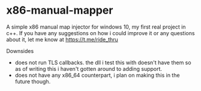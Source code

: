 # x86-manual-mapper
A simple x86 manual map injector for windows 10, my first real project in c++.
If you have any suggestions on how i could improve it or any questions about it, let me know at https://t.me/ride_thru

Downsides
 - does not run TLS callbacks. the dll i test this with doesn't have them so as of writing this i haven't gotten around to adding support.
 - does not have any x86_64 counterpart, i plan on making this in the future though.
